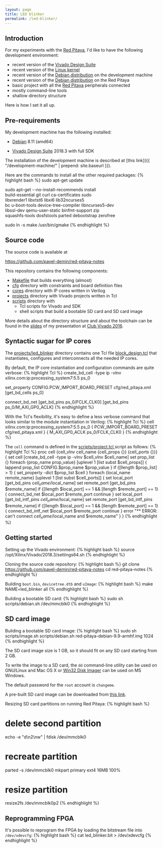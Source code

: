```yaml
---
layout: page
title: LED blinker
permalink: /led-blinker/
---
```


Introduction
-----

For my experiments with the [Red Pitaya](http://redpitaya.readthedocs.io), I'd like to have the following development environment:

 - recent version of the [Vivado Design Suite](https://www.xilinx.com/products/design-tools/vivado)
 - recent version of the [Linux kernel](https://www.kernel.org)
 - recent version of the [Debian distribution](https://www.debian.org/releases/jessie) on the development machine
 - recent version of the [Debian distribution](https://www.debian.org/releases/stretch) on the Red Pitaya
 - basic project with all the [Red Pitaya](http://redpitaya.readthedocs.io) peripherals connected
 - mostly command-line tools
 - shallow directory structure

Here is how I set it all up.

Pre-requirements
-----

My development machine has the following installed:

 - [Debian](https://www.debian.org/releases/jessie) 8.11 (amd64)

 - [Vivado Design Suite](https://www.xilinx.com/products/design-tools/vivado) 2018.3 with full SDK

The installation of the development machine is described at [this link]({{ "/development-machine/" | prepend: site.baseurl }}).

Here are the commands to install all the other required packages:
{% highlight bash %}
sudo apt-get update

sudo apt-get --no-install-recommends install \
  build-essential git curl ca-certificates sudo \
  libxrender1 libxtst6 libxi6 lib32ncurses5 \
  bc u-boot-tools device-tree-compiler libncurses5-dev \
  libssl-dev qemu-user-static binfmt-support zip \
  squashfs-tools dosfstools parted debootstrap zerofree

sudo ln -s make /usr/bin/gmake
{% endhighlight %}

Source code
-----

The source code is available at

<https://github.com/pavel-demin/red-pitaya-notes>

This repository contains the following components:

 - [Makefile](https://github.com/pavel-demin/red-pitaya-notes/blob/master/Makefile) that builds everything (almost)
 - [cfg](https://github.com/pavel-demin/red-pitaya-notes/tree/master/cfg) directory with constraints and board definition files
 - [cores](https://github.com/pavel-demin/red-pitaya-notes/tree/master/cores) directory with IP cores written in Verilog
 - [projects](https://github.com/pavel-demin/red-pitaya-notes/tree/master/projects) directory with Vivado projects written in Tcl
 - [scripts](https://github.com/pavel-demin/red-pitaya-notes/tree/master/scripts) directory with
   - Tcl scripts for Vivado and SDK
   - shell scripts that build a bootable SD card and SD card image

More details about the directory structure and about the toolchain can be found in the [slides](https://www.dropbox.com/sh/5fy49wae6xwxa8a/AACl--BhQvcNgjeQLRaiX9dha/ClubVivado2016_Pavel_Demin.pdf?dl=1) of my presentation at [Club Vivado 2016](https://www.xilinx.com/products/design-tools/vivado/club_vivado_2016_archives.html).

Syntactic sugar for IP cores
-----

The [projects/led_blinker](https://github.com/pavel-demin/red-pitaya-notes/tree/master/projects/led_blinker) directory contains one Tcl file [block_design.tcl](https://github.com/pavel-demin/red-pitaya-notes/blob/master/projects/led_blinker/block_design.tcl) that instantiates, configures and interconnects all the needed IP cores.

By default, the IP core instantiation and configuration commands are quite verbose:
{% highlight Tcl %}
create_bd_cell -type ip -vlnv xilinx.com:ip:processing_system7:5.5 ps_0

set_property CONFIG.PCW_IMPORT_BOARD_PRESET cfg/red_pitaya.xml [get_bd_cells ps_0]

connect_bd_net [get_bd_pins ps_0/FCLK_CLK0] [get_bd_pins ps_0/M_AXI_GP0_ACLK]
{% endhighlight %}

With the Tcl's flexibility, it's easy to define a less verbose command that looks similar to the module instantiation in Verilog:
{% highlight Tcl %}
cell xilinx.com:ip:processing_system7:5.5 ps_0 {
  PCW_IMPORT_BOARD_PRESET cfg/red_pitaya.xml
} {
  M_AXI_GP0_ACLK ps_0/FCLK_CLK0
}
{% endhighlight %}

The `cell` command is defined in the [scripts/project.tcl
](https://github.com/pavel-demin/red-pitaya-notes/blob/master/scripts/project.tcl) script as follows:
{% highlight Tcl %}
proc cell {cell_vlnv cell_name {cell_props {}} {cell_ports {}}} {
  set cell [create_bd_cell -type ip -vlnv $cell_vlnv $cell_name]
  set prop_list {}
  foreach {prop_name prop_value} [uplevel 1 [list subst $cell_props]] {
    lappend prop_list CONFIG.$prop_name $prop_value
  }
  if {[llength $prop_list] > 1} {
    set_property -dict $prop_list $cell
  }
  foreach {local_name remote_name} [uplevel 1 [list subst $cell_ports]] {
    set local_port [get_bd_pins $cell_name/$local_name]
    set remote_port [get_bd_pins $remote_name]
    if {[llength $local_port] == 1 && [llength $remote_port] == 1} {
      connect_bd_net $local_port $remote_port
      continue
    }
    set local_port [get_bd_intf_pins $cell_name/$local_name]
    set remote_port [get_bd_intf_pins $remote_name]
    if {[llength $local_port] == 1 && [llength $remote_port] == 1} {
      connect_bd_intf_net $local_port $remote_port
      continue
    }
    error "** ERROR: can't connect $cell_name/$local_name and $remote_name"
  }
}
{% endhighlight %}

Getting started
-----

Setting up the Vivado environment:
{% highlight bash %}
source /opt/Xilinx/Vivado/2018.3/settings64.sh
{% endhighlight %}

Cloning the source code repository:
{% highlight bash %}
git clone https://github.com/pavel-demin/red-pitaya-notes
cd red-pitaya-notes
{% endhighlight %}

Building `boot.bin`, `devicetree.dtb` and `uImage`:
{% highlight bash %}
make NAME=led_blinker all
{% endhighlight %}

Building a bootable SD card:
{% highlight bash %}
sudo sh scripts/debian.sh /dev/mmcblk0
{% endhighlight %}

SD card image
-----

Building a bootable SD card image:
{% highlight bash %}
sudo sh scripts/image.sh scripts/debian.sh red-pitaya-debian-9.9-armhf.img 1024
{% endhighlight %}

The SD card image size is 1 GB, so it should fit on any SD card starting from 2 GB.

To write the image to a SD card, the `dd` command-line utility can be used on GNU/Linux and Mac OS X or [Win32 Disk Imager](http://sourceforge.net/projects/win32diskimager/) can be used on MS Windows.

The default password for the `root` account is `changeme`.

A pre-built SD card image can be downloaded from [this link](https://www.dropbox.com/sh/5fy49wae6xwxa8a/AAD4bP_EekcJK0oBx2sNQm7Qa/red-pitaya-debian-8.9-armhf-20171205.zip?dl=1).

Resizing SD card partitions on running Red Pitaya:
{% highlight bash %}
# delete second partition
echo -e "d\n2\nw" | fdisk /dev/mmcblk0
# recreate partition
parted -s /dev/mmcblk0 mkpart primary ext4 16MB 100%
# resize partition
resize2fs /dev/mmcblk0p2
{% endhighlight %}

Reprogramming FPGA
-----

It's possible to reprogram the FPGA by loading the bitstream file into `/dev/xdevcfg`:
{% highlight bash %}
cat led_blinker.bit > /dev/xdevcfg
{% endhighlight %}
